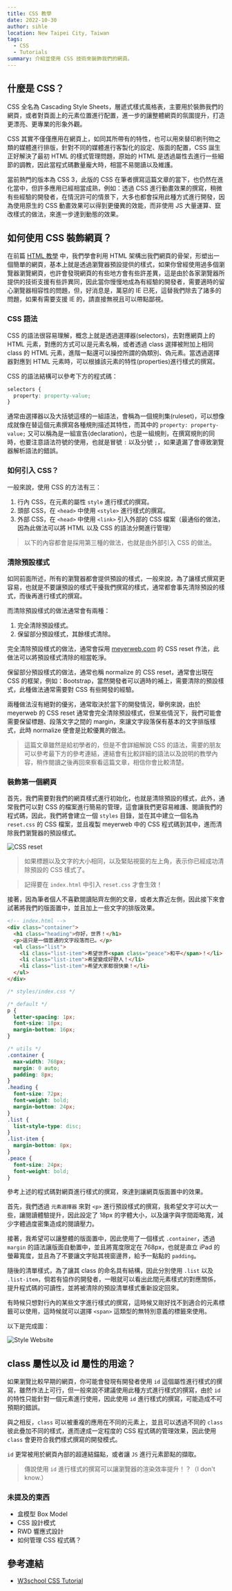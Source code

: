 ```yaml
---
title: CSS 教學
date: 2022-10-30
author: sihle
location: New Taipei City, Taiwan
tags:
  - CSS
  - Tutorials
summary: 介紹並使用 CSS 技術來裝飾我們的網頁。
---
```


## 什麼是 CSS？

CSS 全名為 Cascading Style Sheets，層遞式樣式風格表，主要用於裝飾我們的網頁，或者對頁面上的元素位置進行配置，進一步的讓整體網頁的氛圍提升，打造更漂亮、更專業的形象外觀。

CSS 其實不僅僅應用在網頁上，如同其所帶有的特性，也可以用來替印刷刊物之類的媒體進行排版，針對不同的媒體進行客製化的設定、版面的配置，CSS 誕生正好解決了最初 HTML 的樣式管理問題，原始的 HTML 是透過屬性去進行一些細節的調教，因此當程式碼數量龐大時，相當不易閱讀以及維護。

當前熱門的版本為 CSS 3，此版的 CSS 在筆者撰寫這篇文章的當下，也仍然在進化當中，但許多應用已經相當成熟，例如：透過 CSS 進行動畫效果的撰寫，稍微有些經驗的開發者，在情況許可的情景下，大多也都會採用此種方式進行開發，因為使用原生的 CSS 動畫效果可以得到更優異的效能，而非使用 JS 大量運算、竄改樣式的做法，來進一步達到動態的效果。

## 如何使用 CSS 裝飾網頁？

在前篇 [HTML 教學](2022-10-29-web-devlopment-html.md) 中，我們學會利用 HTML 架構出我們網頁的骨架，形塑出一個簡單的網頁，基本上就是透過瀏覽器預設提供的樣式，如果你曾經使用過多個瀏覽器瀏覽網頁，也許會發現網頁的有些地方會有些許差異，這是由於各家瀏覽器所提供的技術支援有些許異同，因此當你慢慢地成為有經驗的開發者，需要適時的留心瀏覽器相容性的問題，但，好消息是，萬惡的 IE 已死，這替我們除去了諸多的問題，如果有需要支援 IE 的，請直接無視且可以帶點鄙視。

### CSS 語法

CSS 的語法很容易理解，概念上就是透過選擇器(selectors)，去對應網頁上的 HTML 元素，對應的方式可以是元素名稱，或者透過 class 選擇被附加上相同 class 的 HTML 元素，進階一點還可以操控所謂的偽類別、偽元素。當透過選擇器對應到 HTML 元素時，可以根據該元素的特性(properties)進行樣式的撰寫。

CSS 的語法結構可以參考下方的程式碼：

```css
selectors {
  property: property-value;
}
```

通常由選擇器以及大括號這樣的一組語法，會稱為一個規則集(ruleset)，可以想像成就像在替這個元素撰寫各種規則描述其特性，而其中的 `property: property-value;` 又可以稱為是一組宣告(declaration)，也是一組規則，在撰寫規則的同時，也要注意語法符號的使用，也就是冒號 `:` 以及分號 `;`，如果遺漏了會導致瀏覽器解析語法的錯誤。

### 如何引入 CSS？

一般來說，使用 CSS 的方法有三：

1. 行內 CSS，在元素的屬性 `style` 進行樣式的撰寫。
2. 頭部 CSS，在 `<head>` 中使用 `<style>` 進行樣式的撰寫。
3. 外部 CSS，在 `<head>` 中使用 `<link>` 引入外部的 CSS 檔案（最通俗的做法，因為此做法可以將 HTML 以及 CSS 的語法分開進行管理）

> 以下的內容都會是採用第三種的做法，也就是由外部引入 CSS 的做法。

### 清除預設樣式

如同前面所述，所有的瀏覽器都會提供預設的樣式，一般來說，為了讓樣式撰寫更容易，也就是不要讓預設的樣式干擾我們撰寫的樣式，通常都會事先清除預設的樣式，而後再進行樣式的撰寫。

而清除預設樣式的做法通常會有兩種：

1. 完全清除預設樣式。
2. 保留部分預設樣式，其餘樣式清除。

完全清除預設樣式的做法，通常會採用 [meyerweb.com](https://meyerweb.com/eric/tools/css/reset/) 的 CSS reset 作法，此做法可以將預設樣式清除的相當乾淨。

保留部分預設樣式的做法，通常也稱 normalize 的 CSS reset，通常會出現在 CSS 的框架，例如：Bootstrap，當然開發者可以適時的補上，需要清除的預設樣式，此種做法通常需要對 CSS 有些開發的經驗。

兩種做法沒有絕對的優劣，通常取決於當下的開發情況，舉例來說，由於 meyerweb 的 CSS reset 通常會完全清除預設樣式，但某些情況下，我們可能會需要保留標題、段落文字之間的 margin，來讓文字段落保有基本的文字排版樣式，此時 normalize 便會是比較優異的做法。

> 這篇文章雖然是給初學者的，但是不會詳細解說 CSS 的語法，需要的朋友可以參考最下方的參考連結，連結會有比較詳細的語法以及說明的教學內容，稍作閱讀之後再回來察看這篇文章，相信你會比較清楚。

### 裝飾第一個網頁

首先，我們需要對我們的網頁樣式進行初始化，也就是清除預設的樣式，此外，通常我們可以對 CSS 的檔案進行簡易的管理，這會讓我們更容易維護、閱讀我們的程式碼，因此，我們將會建立一個 `styles` 目錄，並在其中建立一個名為 `reset.css` 的 CSS 檔案，並且複製 meyerweb 中的 CSS 程式碼到其中，進而清除我們瀏覽器的預設樣式。

![CSS reset](../assets/images/frontend/css/css-reset.png)

> 如果標題以及文字的大小相同，以及緊貼視窗的左上角，表示你已經成功清除預設的 CSS 樣式了。

> 記得要在 `index.html` 中引入 `reset.css` 才會生效！

接著，因為筆者個人不喜歡閱讀貼齊左側的文章，或者太靠近左側，因此接下來會試著將我們的版面置中，並且加上一些文字的排版效果。

```html
<!-- index.html -->
<div class="container">
  <h1 class="heading">你好，世界！</h1>
  <p>這只是一個普通的文字段落而已。</p>
  <ul class="list">
    <li class="list-item">希望世界<span class="peace">和平</span>！</li>
    <li class="list-item">希望變成好野人！</li>
    <li class="list-item">希望大家都很快樂！</li>
  </ul>
</div>
```

```css
/* styles/index.css */

/* default */
p {
  letter-spacing: 1px;
  font-size: 18px;
  margin-bottom: 16px;
}

/* utils */
.container {
  max-width: 768px;
  margin: 0 auto;
  padding: 8px;
}
.heading {
  font-size: 72px;
  font-weight: bold;
  margin-bottom: 24px;
}
.list {
  list-style-type: disc;
}
.list-item {
  margin-bottom: 8px;
}
.peace {
  font-size: 24px;
  font-weight: bold;
}
```

參考上述的程式碼對網頁進行樣式的撰寫，來達到讓網頁版面置中的效果。

首先，我們透過 `元素選擇器` 來對 `<p>` 進行預設樣式的撰寫，我希望文字可以大一些，讓閱讀體驗提升，因此設定了 18px 的字體大小，以及讓字與字間距略寬，減少字體過度密集造成的閱讀壓力。

接著，我希望可以讓整體的版面置中，因此使用了一個樣式 `.container`，透過 `margin` 的語法讓版面自動置中，並且將寬度限定在 768px，也就是直立 iPad 的螢幕寬度，並且為了不要讓文字貼其視窗邊界，給予一點點的 `padding`。

隨後的清單樣式，為了讓其 class 的命名具有結構，因此分別使用 `.list` 以及 `.list-item`，倘若有協作的開發者，一眼就可以看出此間元素樣式的對應關係，提升程式碼的可讀性，並將被清除的預設清單樣式重新設定回來。

有時候只想對行內的某些文字進行樣式的撰寫，這時候又剛好找不到適合的元素標籤可以使用，這時候就可以選擇 `<span>` 這類型的無特別意義的標籤來使用。

以下是完成圖：

![Style Website](../assets/images/frontend/css/style-website.png)

## class 屬性以及 id 屬性的用途？

如果瀏覽比較早期的網頁，你可能會發現有開發者使用 `id` 這個屬性進行樣式的撰寫，雖然作法上可行，但一般來說不建議使用此種方式進行樣式的撰寫，由於 `id` 的特性只能針對一個元素進行使用，因此使用 `id` 進行樣式的撰寫，可能造成不可預期的錯誤。

與之相反，`class` 可以被重複的應用在不同的元素上，並且可以透過不同的 `class` 彼此疊加不同的樣式，進而達成一定程度的 CSS 程式碼的管理效果，因此使用 `class` 會更符合我們樣式撰寫的開發模式。

`id` 更常被用於網頁內部的超連結錨點，或者讓 `JS` 進行元素節點的擷取。

> 傳說使用 `id` 進行樣式的撰寫可以讓瀏覽器的渲染效率提升！？（I don't know.）

### 未提及的東西

- 盒模型 Box Model
- CSS 設計模式
- RWD 響應式設計
- 如何管理 CSS 程式碼？

## 參考連結

- [W3school CSS Tutorial](https://www.w3schools.com/css/default.asp)